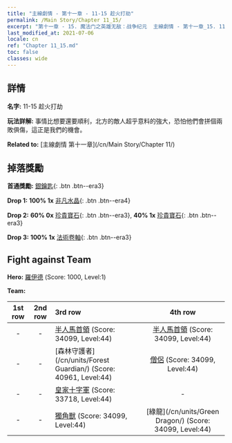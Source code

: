 ```yaml
---
title: "主線劇情 - 第十一章 - 11-15 趁火打劫"
permalink: /Main Story/Chapter 11_15/
excerpt: "第十一章 - 15. 魔法门之英雄无敌：战争纪元  主線劇情 - 第十一章_15. 11-15 趁火打劫"
last_modified_at: 2021-07-06
locale: cn
ref: "Chapter 11_15.md"
toc: false
classes: wide
---
```


## 詳情

 **名字:** 11-15 趁火打劫

 **玩法詳解:** 事情比想要還要順利，北方的敵人超乎意料的強大，恐怕他們會拼個兩敗俱傷，這正是我們的機會。

 **Related to:** [主線劇情 第十一章](/cn/Main Story/Chapter 11/)

## 掉落獎勵

 **首通獎勵:** [銀鑰匙](/cn/Items/con_693/){: .btn .btn--era3}

 **Drop 1:** **100% 1x** [非凡水晶](/cn/Items/mat_38/){: .btn .btn--era4}

 **Drop 2:** **60% 0x** [珍貴寶石](/cn/Items/mat_30/){: .btn .btn--era3}, **40% 1x** [珍貴寶石](/cn/Items/mat_30/){: .btn .btn--era3}

 **Drop 3:** **100% 1x** [法術卷軸](/cn/Items/con_694/){: .btn .btn--era3}


## Fight against Team
 **Hero:** [羅伊德](/cn/heroes/Ryland/) (Score: 1000, Level:1)

 **Team:**


  | 1st row | 2nd row | 3rd row | 4th row |
  |:----:|:----:|:----|:----:|
  | - | - | [半人馬首領](/cn/units/Centaur/) (Score: 34099, Level:44)  | [半人馬首領](/cn/units/Centaur/) (Score: 34099, Level:44)  |
  | - | - | [森林守護者](/cn/units/Forest Guardian/) (Score: 40961, Level:44)  | [僧侶](/cn/units/Monk/) (Score: 34099, Level:44)  |
  | - | - | [皇家十字軍](/cn/units/Swordsman/) (Score: 33718, Level:44)  | - |
  | - | - | [獨角獸](/cn/units/Unicorn/) (Score: 34099, Level:44)  | [綠龍](/cn/units/Green Dragon/) (Score: 34099, Level:44)  |


